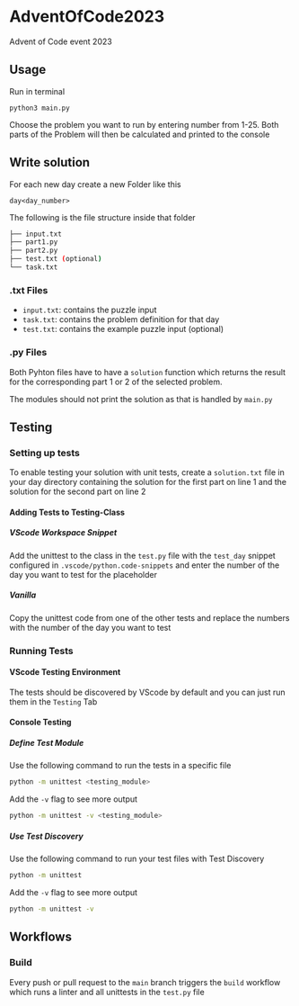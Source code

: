 # AdventOfCode2023
Advent of Code event 2023

## Usage

Run in terminal
```
python3 main.py
```

Choose the problem you want to run by entering number from 1-25. Both parts of the Problem will then be calculated and printed to the console

## Write solution

For each new day create a new Folder like this 
```
day<day_number>
```

The following is the file structure inside that folder
```bash
├── input.txt
├── part1.py
├── part2.py
├── test.txt (optional)
└── task.txt
```
### .txt Files

* ```input.txt```: contains the puzzle input
* ```task.txt```: contains the problem definition for that day
* ```test.txt```: contains the example puzzle input (optional)

### .py Files

Both Pyhton files have to have a ```solution``` function which returns the result for the corresponding part 1 or 2 of the selected problem.

The modules should not print the solution as that is handled by ```main.py```

## Testing

### Setting up tests

To enable testing your solution with unit tests, create a ```solution.txt``` file in your day directory containing the solution for the first part on line 1 and the solution for the second part on line 2

#### Adding Tests to Testing-Class

##### VScode Workspace Snippet

Add the unittest to the class in the ```test.py``` file with the ```test_day``` snippet configured in ```.vscode/python.code-snippets``` and enter the number of the day you want to test for the placeholder

##### Vanilla

Copy the unittest code from one of the other tests and replace the numbers with the number of the day you want to test

### Running Tests

#### VScode Testing Environment

The tests should be discovered by VScode by default and you can just run them in the ```Testing``` Tab

#### Console Testing

##### Define Test Module

Use the following command to run the tests in a specific file

```bash
python -m unittest <testing_module>
```

Add the ```-v``` flag to see more output

```bash
python -m unittest -v <testing_module>
```

##### Use Test Discovery

Use the following command to run your test files with Test Discovery

```bash
python -m unittest
```

Add the ```-v``` flag to see more output

```bash
python -m unittest -v
```

## Workflows

### Build

Every push or pull request to the ```main``` branch triggers the ```build``` workflow which runs a linter and all unittests in the ```test.py``` file